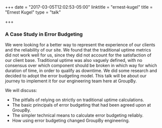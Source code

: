 +++
date = "2017-03-05T12:02:53-05:00"
linktitle = "ernest-kugel"
title = "Ernest Kugel"
type = "talk"

+++

<div class="span-15  ">
  <div class="span-15  last ">
  <h3>A Case Study in Error Budgeting</h3>

<p>We were looking for a better way to represent the experience of our clients and the reliability of our site. We found that the traditional uptime metrics did not work well for us, since they did not account for the satisfaction of our client base. Traditional uptime was also vaguely defined, with no consensus over which component should be broken in which way for which duration of time, in order to qualify as downtime. We did some research and decided to adopt the error budgeting model. This talk will be about our journey to implement it for our engineering team here at GroupBy.<p>

<p>We will discuss:</p>
<ul>
<li>The pitfalls of relying on strictly on traditional uptime calculations.</li>
<li>The basic principals of error budgeting that had been agreed upon at GroupBy.</li>
<li>The simpler technical means to calculate error budgeting reliably.</li>
<li>How using error budgeting changed GroupBy engineering.</li>
</ul>

  </div>
</div>

